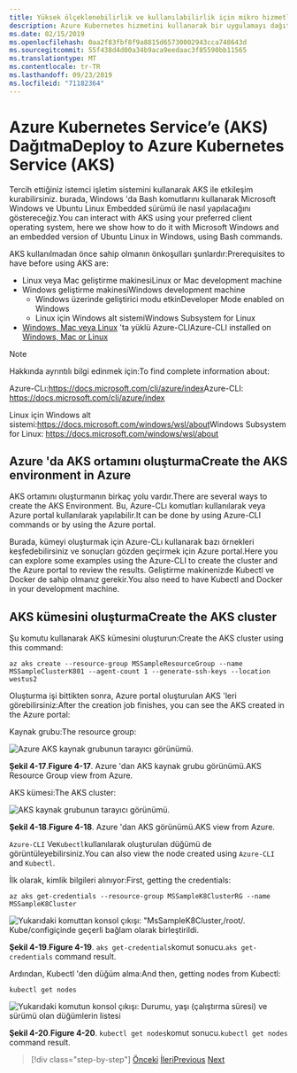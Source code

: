```yaml
---
title: Yüksek ölçeklenebilirlik ve kullanılabilirlik için mikro hizmetleri ve çok kapsayıcılı uygulamaları yönetme
description: Azure Kubernetes hizmetini kullanarak bir uygulamayı dağıtmayı öğrenin.
ms.date: 02/15/2019
ms.openlocfilehash: 0aa2f83fbf8f9a8815d65730002943cca748643d
ms.sourcegitcommit: 55f438d4d00a34b9aca9eedaac3f85590bb11565
ms.translationtype: MT
ms.contentlocale: tr-TR
ms.lasthandoff: 09/23/2019
ms.locfileid: "71182364"
---
```

# <a name="deploy-to-azure-kubernetes-service-aks"></a><span data-ttu-id="bd37d-103">Azure Kubernetes Service’e (AKS) Dağıtma</span><span class="sxs-lookup"><span data-stu-id="bd37d-103">Deploy to Azure Kubernetes Service (AKS)</span></span>

<span data-ttu-id="bd37d-104">Tercih ettiğiniz istemci işletim sistemini kullanarak AKS ile etkileşim kurabilirsiniz. burada, Windows 'da Bash komutlarını kullanarak Microsoft Windows ve Ubuntu Linux Embedded sürümü ile nasıl yapılacağını göstereceğiz.</span><span class="sxs-lookup"><span data-stu-id="bd37d-104">You can interact with AKS using your preferred client operating system, here we show how to do it with Microsoft Windows and an embedded version of Ubuntu Linux in Windows, using Bash commands.</span></span>

<span data-ttu-id="bd37d-105">AKS kullanılmadan önce sahip olmanın önkoşulları şunlardır:</span><span class="sxs-lookup"><span data-stu-id="bd37d-105">Prerequisites to have before using AKS are:</span></span>

- <span data-ttu-id="bd37d-106">Linux veya Mac geliştirme makinesi</span><span class="sxs-lookup"><span data-stu-id="bd37d-106">Linux or Mac development machine</span></span>
- <span data-ttu-id="bd37d-107">Windows geliştirme makinesi</span><span class="sxs-lookup"><span data-stu-id="bd37d-107">Windows development machine</span></span>
  - <span data-ttu-id="bd37d-108">Windows üzerinde geliştirici modu etkin</span><span class="sxs-lookup"><span data-stu-id="bd37d-108">Developer Mode enabled on Windows</span></span>
  - <span data-ttu-id="bd37d-109">Linux için Windows alt sistemi</span><span class="sxs-lookup"><span data-stu-id="bd37d-109">Windows Subsystem for Linux</span></span>
- <span data-ttu-id="bd37d-110">[Windows, Mac veya Linux](https://docs.microsoft.com/cli/azure/install-azure-cli) 'ta yüklü Azure-CLI</span><span class="sxs-lookup"><span data-stu-id="bd37d-110">Azure-CLI installed on [Windows, Mac or Linux](https://docs.microsoft.com/cli/azure/install-azure-cli)</span></span>

> [!NOTE]
> <span data-ttu-id="bd37d-111">Hakkında ayrıntılı bilgi edinmek için:</span><span class="sxs-lookup"><span data-stu-id="bd37d-111">To find complete information about:</span></span>
>
> <span data-ttu-id="bd37d-112">Azure-CLı:<https://docs.microsoft.com/cli/azure/index></span><span class="sxs-lookup"><span data-stu-id="bd37d-112">Azure-CLI: <https://docs.microsoft.com/cli/azure/index></span></span>
>
> <span data-ttu-id="bd37d-113">Linux için Windows alt sistemi:<https://docs.microsoft.com/windows/wsl/about></span><span class="sxs-lookup"><span data-stu-id="bd37d-113">Windows Subsystem for Linux: <https://docs.microsoft.com/windows/wsl/about></span></span>

## <a name="create-the-aks-environment-in-azure"></a><span data-ttu-id="bd37d-114">Azure 'da AKS ortamını oluşturma</span><span class="sxs-lookup"><span data-stu-id="bd37d-114">Create the AKS environment in Azure</span></span>

<span data-ttu-id="bd37d-115">AKS ortamını oluşturmanın birkaç yolu vardır.</span><span class="sxs-lookup"><span data-stu-id="bd37d-115">There are several ways to create the AKS Environment.</span></span> <span data-ttu-id="bd37d-116">Bu, Azure-CLı komutları kullanılarak veya Azure portal kullanılarak yapılabilir.</span><span class="sxs-lookup"><span data-stu-id="bd37d-116">It can be done by using Azure-CLI commands or by using the Azure portal.</span></span>

<span data-ttu-id="bd37d-117">Burada, kümeyi oluşturmak için Azure-CLı kullanarak bazı örnekleri keşfedebilirsiniz ve sonuçları gözden geçirmek için Azure portal.</span><span class="sxs-lookup"><span data-stu-id="bd37d-117">Here you can explore some examples using the Azure-CLI to create the cluster and the Azure portal to review the results.</span></span> <span data-ttu-id="bd37d-118">Geliştirme makinenizde Kubectl ve Docker de sahip olmanız gerekir.</span><span class="sxs-lookup"><span data-stu-id="bd37d-118">You also need to have Kubectl and Docker in your development machine.</span></span>  

## <a name="create-the-aks-cluster"></a><span data-ttu-id="bd37d-119">AKS kümesini oluşturma</span><span class="sxs-lookup"><span data-stu-id="bd37d-119">Create the AKS cluster</span></span>

<span data-ttu-id="bd37d-120">Şu komutu kullanarak AKS kümesini oluşturun:</span><span class="sxs-lookup"><span data-stu-id="bd37d-120">Create the AKS cluster using this command:</span></span>

```console
az aks create --resource-group MSSampleResourceGroup --name MSSampleClusterK801 --agent-count 1 --generate-ssh-keys --location westus2
```

<span data-ttu-id="bd37d-121">Oluşturma işi bittikten sonra, Azure portal oluşturulan AKS 'leri görebilirsiniz:</span><span class="sxs-lookup"><span data-stu-id="bd37d-121">After the creation job finishes, you can see the AKS created in the Azure portal:</span></span>

<span data-ttu-id="bd37d-122">Kaynak grubu:</span><span class="sxs-lookup"><span data-stu-id="bd37d-122">The resource group:</span></span>

![Azure AKS kaynak grubunun tarayıcı görünümü.](media/aks-resource-group-view.png)

<span data-ttu-id="bd37d-124">**Şekil 4-17**.</span><span class="sxs-lookup"><span data-stu-id="bd37d-124">**Figure 4-17**.</span></span> <span data-ttu-id="bd37d-125">Azure 'dan AKS kaynak grubu görünümü.</span><span class="sxs-lookup"><span data-stu-id="bd37d-125">AKS Resource Group view from Azure.</span></span>

<span data-ttu-id="bd37d-126">AKS kümesi:</span><span class="sxs-lookup"><span data-stu-id="bd37d-126">The AKS cluster:</span></span>

![AKS kaynak grubunun tarayıcı görünümü.](media/aks-cluster-view.png)

<span data-ttu-id="bd37d-128">**Şekil 4-18**.</span><span class="sxs-lookup"><span data-stu-id="bd37d-128">**Figure 4-18**.</span></span> <span data-ttu-id="bd37d-129">Azure 'dan AKS görünümü.</span><span class="sxs-lookup"><span data-stu-id="bd37d-129">AKS view from Azure.</span></span>

<span data-ttu-id="bd37d-130">`Azure-CLI` Ve`Kubectl`kullanılarak oluşturulan düğümü de görüntüleyebilirsiniz.</span><span class="sxs-lookup"><span data-stu-id="bd37d-130">You can also view the node created using `Azure-CLI` and `Kubectl`.</span></span>

<span data-ttu-id="bd37d-131">İlk olarak, kimlik bilgileri alınıyor:</span><span class="sxs-lookup"><span data-stu-id="bd37d-131">First, getting the credentials:</span></span>

```console
az aks get-credentials --resource-group MSSampleK8ClusterRG --name MSSampleK8Cluster
```

![Yukarıdaki komuttan konsol çıkışı: "MsSampleK8Cluster,/root/. Kube/configiçinde geçerli bağlam olarak birleştirildi.](media/get-credentials-command-result.png)

<span data-ttu-id="bd37d-133">**Şekil 4-19**.</span><span class="sxs-lookup"><span data-stu-id="bd37d-133">**Figure 4-19**.</span></span> <span data-ttu-id="bd37d-134">`aks get-credentials`komut sonucu.</span><span class="sxs-lookup"><span data-stu-id="bd37d-134">`aks get-credentials` command result.</span></span>

<span data-ttu-id="bd37d-135">Ardından, Kubectl 'den düğüm alma:</span><span class="sxs-lookup"><span data-stu-id="bd37d-135">And then, getting nodes from Kubectl:</span></span>

```console
kubectl get nodes
```

![Yukarıdaki komutun konsol çıkışı: Durumu, yaşı (çalıştırma süresi) ve sürümü olan düğümlerin listesi](media/kubectl-get-nodes-command-result.png)

<span data-ttu-id="bd37d-137">**Şekil 4-20**.</span><span class="sxs-lookup"><span data-stu-id="bd37d-137">**Figure 4-20**.</span></span> <span data-ttu-id="bd37d-138">`kubectl get nodes`komut sonucu.</span><span class="sxs-lookup"><span data-stu-id="bd37d-138">`kubectl get nodes` command result.</span></span>

>[!div class="step-by-step"]
><span data-ttu-id="bd37d-139">[Önceki](orchestrate-high-scalability-availability.md)
>[İleri](docker-apps-development-environment.md)</span><span class="sxs-lookup"><span data-stu-id="bd37d-139">[Previous](orchestrate-high-scalability-availability.md)
[Next](docker-apps-development-environment.md)</span></span>
